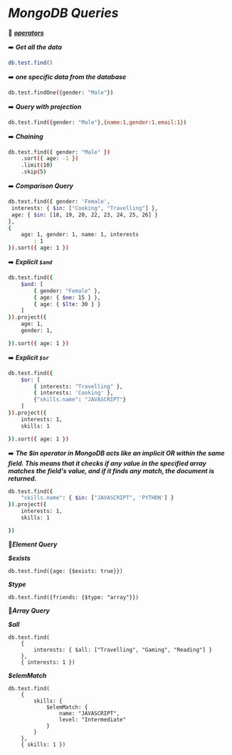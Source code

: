 # ***MongoDB Queries***
🔗 ***[operators](https://www.mongodb.com/docs/manual/reference/operator/query/)***

➡️ ***Get all the data***

```bash
db.test.find()
```

➡️ ***one specific data from the database***

```bash
db.test.findOne({gender: "Male"})
```

➡️ ***Query with projection***

```bash
db.test.find({gender: "Male"},{name:1,gender:1,email:1})
```

➡️ ***Chaining***

```bash
db.test.find({ gender: "Male" })
    .sort({ age: -1 })
    .limit(10)
    .skip(5)

```



➡️ ***Comparison Query***

```bash
db.test.find({ gender: 'Female',
 interests: { $in: ["Cooking", "Travelling"] },
 age: { $in: [18, 19, 20, 22, 23, 24, 25, 26] }
},
{
    age: 1, gender: 1, name: 1, interests
        : 1
}).sort({ age: 1 })
```

➡️ ***Explicit `$and`***

```bash
db.test.find({
    $and: [
        { gender: "Female" },
        { age: { $ne: 15 } },
        { age: { $lte: 30 } }
    ]
}).project({
    age: 1,
    gender: 1,

}).sort({ age: 1 })
```

➡️ ***Explicit `$or`***

```bash
db.test.find({
    $or: [
        { interests: "Travelling" },
        { interests: 'Cooking' },
        {"skills.name": "JAVASCRIPT"}
    ]
}).project({
    interests: 1,
    skills: 1

}).sort({ age: 1 })
```

➡️ ***The $in operator in MongoDB acts like an implicit OR within the same field. This means that it checks if any value in the specified array matches the field's value, and if it finds any match, the document is returned.***
```bash
db.test.find({
    "skills.name": { $in: ["JAVASCRIPT", 'PYTHON'] }
}).project({
    interests: 1,
    skills: 1

})
```


👊*****Element Query*****

***$exists***

```mongodb
db.test.find({age: {$exists: true}})
```

***$type***

```mongodb
db.test.find({friends: {$type: "array"}})
```


👊*****Array Query*****

***$all***
```mongodb
db.test.find(
    {
        interests: { $all: ["Travelling", "Gaming", "Reading"] }
    },
    { interests: 1 })
```

***$elemMatch***
```mongodb
db.test.find(
    {
        skills: {
            $elemMatch: {
                name: "JAVASCRIPT",
                level: "Intermediate"
            }
        }
    },
    { skills: 1 })
 ```